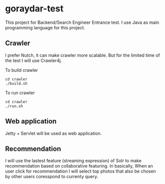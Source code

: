 # goraydar-test

This project for Backend/Search Engineer Entrance test.
I use Java as main programming language for this project.

## Crawler

I prefer Nutch, it can make crawler more scalable. But for the limited time of the test I will use Crawler4j.

To build crawler
```
cd crawler
./build.sh
```

To run crawler
```
cd crawler
./run.sh
```

## Web application

Jetty + Servlet will be used as web application.

## Recommendation

I will use the lastest feature (streaming expression) of Solr to make recommendation based on collaborative featuring.
In basically, When an user click for recommendation I will select top photos that also be chosen by other users coresspond to currenty query.
